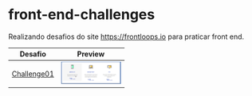 # front-end-challenges

Realizando desafios do site https://frontloops.io para praticar front end.

| Desafio                                                                                 | Preview                                                                                                                                |
| --------------------------------------------------------------------------------------- | -------------------------------------------------------------------------------------------------------------------------------------- |
| [Challenge01](https://github.com/filiphis/front-end-challenges/tree/master/challenge01) | <img  src = "https://raw.githubusercontent.com/filiphis/front-end-challenges/master/preview-images/challenge01.PNG " width = "120 " /> |
